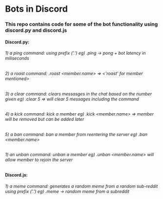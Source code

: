 # Bots in Discord

### This repo contains code for some of the bot functionality using discord.py and discord.js
#### Discord.py:
  ###### 1) a ping command: using prefix ('.') eg) .ping -> pong + bot latency in miliseconds
  ###### 2) a roast command: .roast <member.name> => <'roast' for member mentioned>
  ###### 3) a clear command: clears messasges in the chat based on the number given eg) .clear 5 => will clear 5 messages including the command
  ###### 4) a kick command: kick a member eg) .kick <member.name> => member will be removed but can be added later
  ###### 5) a ban command: ban a member from reentering the server eg) .ban <member.name>
  ###### 1) an unban command: unban a member eg) .unban <member.name> will allow member to rejoin the server

#### Discord.js:
  ###### 1) a meme command: generates a random meme from a random sub-reddit using prefix ('.') eg) .meme -> random meme from a subreddit



  
